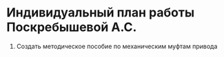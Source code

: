 # Индивидуальный план работы Поскребышевой А.С.

            
1. Создать методическое пособие по механическим муфтам привода
                 


